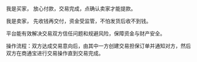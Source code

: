 我是买家， 放心付款，交易完成，点确认卖家才能提款。

我是卖家， 先收钱再交付，资金受监管，不怕发货后收不到钱。

平台能有效解决交易双方信任问题和规避风险，保障资金与财产安全。

操作流程：双方达成交易意向后，由其中一方创建交易担保订单并通知对方，然后双方在商通宝进行交易操作直到交易完成。

